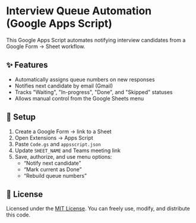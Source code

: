 # Interview Queue Automation (Google Apps Script)

This Google Apps Script automates notifying interview candidates from a Google Form → Sheet workflow.  

## ✨ Features
- Automatically assigns queue numbers on new responses  
- Notifies next candidate by email (Gmail)  
- Tracks "Waiting", "In-progress", "Done", and "Skipped" statuses  
- Allows manual control from the Google Sheets menu  

## 🧩 Setup
1. Create a Google Form → link to a Sheet  
2. Open Extensions → Apps Script  
3. Paste `Code.gs` and `appsscript.json`  
4. Update `SHEET_NAME` and Teams meeting link  
5. Save, authorize, and use menu options:
   - “Notify next candidate”
   - “Mark current as Done”
   - “Rebuild queue numbers”

## 🪪 License
Licensed under the [MIT License](LICENSE). You can freely use, modify, and distribute this code.
